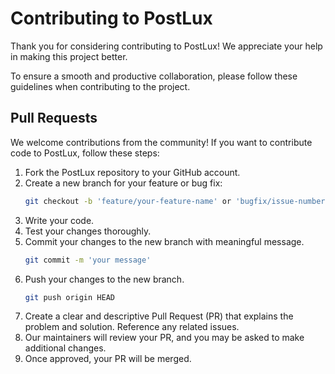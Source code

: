 # Contributing to PostLux

Thank you for considering contributing to PostLux! We appreciate your help in making this project better.

To ensure a smooth and productive collaboration, please follow these guidelines when contributing to the project.

## Pull Requests

We welcome contributions from the community! If you want to contribute code to PostLux, follow these steps:

1. Fork the PostLux repository to your GitHub account.
2. Create a new branch for your feature or bug fix:
   ```bash
   git checkout -b 'feature/your-feature-name' or 'bugfix/issue-number'.
3. Write your code.
4. Test your changes thoroughly.
5. Commit your changes to the new branch with meaningful message.
   ```bash
   git commit -m 'your message'
6. Push your changes to the new branch.
   ```bash
   git push origin HEAD
7. Create a clear and descriptive Pull Request (PR) that explains the problem and solution. Reference any related issues.
8. Our maintainers will review your PR, and you may be asked to make additional changes.
9. Once approved, your PR will be merged.
